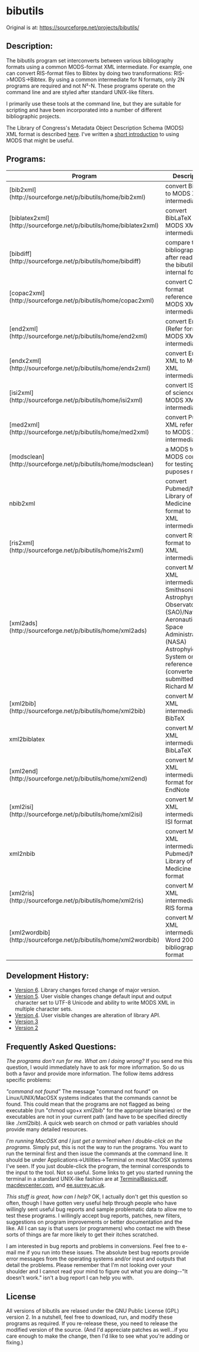 # bibutils

Original is at: https://sourceforge.net/projects/bibutils/


## Description:

The bibutils program set interconverts between various bibliography formats using a common MODS-format XML intermediate. For example, one can convert RIS-format files to Bibtex by doing two transformations: RIS->MODS->Bibtex. By using a common intermediate for N formats, only 2N programs are required and not N²-N. These programs operate on the command line and are styled after standard UNIX-like filters.

I primarily use these tools at the command line, but they are suitable for scripting and have been incorporated into a number of different bibliographic projects.

The Library of Congress's Metadata Object Description Schema (MODS) XML format is described [here](http://www.loc.gov/standards/mods/). I've written a [short introduction](http://sourceforge.net/p/bibutils/home/Working%20with%20MODS/) to using MODS that might be useful.

## Programs:

<table>

<thead>

<tr>

<th>Program</th>

<th>Description</th>

</tr>

</thead>

<tbody>

<tr>

<td>[bib2xml](http://sourceforge.net/p/bibutils/home/bib2xml)</td>

<td>convert BibTeX to MODS XML intermediate</td>

</tr>

<tr>

<td>[biblatex2xml](http://sourceforge.net/p/bibutils/home/biblatex2xml)</td>

<td>convert BibLaTeX to MODS XML intermediate</td>

</tr>

<tr>

<td>[bibdiff](http://sourceforge.net/p/bibutils/home/bibdiff)</td>

<td>compare two bibliographies after reading into the bibutils internal format</td>

</tr>

<tr>

<td>[copac2xml](http://sourceforge.net/p/bibutils/home/copac2xml)</td>

<td>convert COPAC format references to MODS XML intermediate</td>

</tr>

<tr>

<td>[end2xml](http://sourceforge.net/p/bibutils/home/end2xml)</td>

<td>convert EndNote (Refer format) to MODS XML intermediate</td>

</tr>

<tr>

<td>[endx2xml](http://sourceforge.net/p/bibutils/home/endx2xml)</td>

<td>convert EndNote XML to MODS XML intermediate</td>

</tr>

<tr>

<td>[isi2xml](http://sourceforge.net/p/bibutils/home/isi2xml)</td>

<td>convert ISI web of science to MODS XML intermediate</td>

</tr>

<tr>

<td>[med2xml](http://sourceforge.net/p/bibutils/home/med2xml)</td>

<td>convert Pubmed XML references to MODS XML intermediate</td>

</tr>

<tr>

<td>[modsclean](http://sourceforge.net/p/bibutils/home/modsclean)</td>

<td>a MODS to MODS converter for testing puposes mostly</td>

</tr>

<tr>

<td>nbib2xml</td>

<td>convert Pubmed/National Library of Medicine nbib format to MODS XML intermedidate</td>

</tr>

<tr>

<td>[ris2xml](http://sourceforge.net/p/bibutils/home/ris2xml)</td>

<td>convert RIS format to MODS XML intermediate</td>

</tr>

<tr>

<td>[xml2ads](http://sourceforge.net/p/bibutils/home/xml2ads)</td>

<td>convert MODS XML intermediate into Smithsonian Astrophysical Observatory (SAO)/National Aeronautics and Space Administration (NASA) Astrophyics Data System or ADS reference format (converter submitted by Richard Mathar)</td>

</tr>

<tr>

<td>[xml2bib](http://sourceforge.net/p/bibutils/home/xml2bib)</td>

<td>convert MODS XML intermediate into BibTeX</td>

</tr>

<tr>

<td>xml2biblatex</td>

<td>convert MODS XML intermediate into BibLaTeX</td>

</tr>

<tr>

<td>[xml2end](http://sourceforge.net/p/bibutils/home/xml2end)</td>

<td>convert MODS XML intermediate into format for EndNote</td>

</tr>

<tr>

<td>[xml2isi](http://sourceforge.net/p/bibutils/home/xml2isi)</td>

<td>convert MODS XML intermediate to ISI format</td>

</tr>

<tr>

<td>xml2nbib</td>

<td>convert MODS XML intermediate to Pubmed/National Library of Medicine nbib format</td>

</tr>

<tr>

<td>[xml2ris](http://sourceforge.net/p/bibutils/home/xml2ris)</td>

<td>convert MODS XML intermediate into RIS format</td>

</tr>

<tr>

<td>[xml2wordbib](http://sourceforge.net/p/bibutils/home/xml2wordbib)</td>

<td>convert MODS XML intermediate into Word 2007 bibliography format</td>

</tr>

</tbody>

</table>

## Development History:

*   [Version 6](http://sourceforge.net/p/bibutils/home/history_version6/). Library changes forced change of major version.
*   [Version 5](http://sourceforge.net/p/bibutils/home/history_version5/). User visible changes change default input and output character set to UTF-8 Unicode and ability to write MODS XML in multiple character sets.
*   [Version 4](http://sourceforge.net/p/bibutils/home/history_version4/). User visible changes are alteration of library API.
*   [Version 3](http://sourceforge.net/p/bibutils/home/history_version3/)
*   [Version 2](http://sourceforge.net/p/bibutils/home/history_version2/)

## Frequently Asked Questions:

_The programs don't run for me. What am I doing wrong?_ If you send me this question, I would immediately have to ask for more information. So do us both a favor and provide more information. The follow items address specific problems:

_"command not found"_ The message "command not found" on Linux/UNIX/MacOSX systems indicates that the commands cannot be found. This could mean that the programs are not flagged as being executable (run "chmod ugo+x xml2bib" for the appropriate binaries) or the executables are not in your current path (and have to be specified directly like ./xml2bib). A quick web search on chmod or path variables should provide many detailed resources.

_I'm running MacOSX and I just get a terminal when I double-click on the programs._ Simply put, this is not the way to run the programs. You want to run the terminal first and then issue the commands at the command line. It should be under Applications->Utilities->Terminal on most MacOSX systems I've seen. If you just double-click the program, the terminal corresponds to the input to the tool. Not so useful. Some links to get you started running the terminal in a standard UNIX-like fashion are at [TerminalBasics.pdf](http://homepage.mac.com/rgriff/files/TerminalBasics.pdf), [macdevcenter.com](http://www.macdevcenter.com/pub/ct/51), and [ee.surrey.ac.uk](http://www.ee.surrey.ac.uk/Teaching/Unix/).

_This stuff is great, how can I help?_ OK, I actually don't get this question so often, though I have gotten very useful help through people who have willingly sent useful bug reports and sample problematic data to allow me to test these programs. I willingly accept bug reports, patches, new filters, suggestions on program improvements or better documentation and the like. All I can say is that users (or programmers) who contact me with these sorts of things are far more likely to get their itches scratched.

I am interested in bug reports and problems in conversions. Feel free to e-mail me if you run into these issues. The absolute best bug reports provide error messages from the operating systems and/or input and outputs that detail the problems. Please remember that I'm not looking over your shoulder and I cannot read your mind to figure out what you are doing--"It doesn't work." isn't a bug report I can help you with.

## License

All versions of bibutils are relased under the GNU Public License (GPL) version 2\. In a nutshell, feel free to download, run, and modify these programs as required. If you re-release these, you need to release the modified version of the source. (And I'd appreciate patches as well...if you care enough to make the change, then I'd like to see what you're adding or fixing.)

